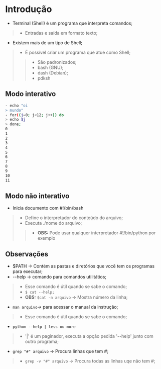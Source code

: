   # Introdução

- Terminal (Shell) é um programa que interpreta comandos;
>- Entradas e saída em formato texto;
- Existem mais de um tipo de Shell;
>- É possível criar um programa que atue como Shell;
>>- São padronizados;
>>- bash (GNU);
>>- dash (Debian);
>>- pdksh

## Modo interativo

```bash
- echo "oi
> mundo"
- for((j=0; j<12; j++)) do
> echo $j
> done;
0
1
2
3
4
5
6
7
8
9
10
11
```
## Modo não interativo

- Inicia documento com #!/bin/bash
>- Define o  interpretador do conteúdo do arquivo;
>- Executa ./nome do arquivo;
>>- **OBS:** Pode usar qualquer interpretador #!/bin/python por exemplo

## Observações

- $PATH -> Contém as pastas e diretórios que você tem os programas para executar;
- --help -> comando para comandos utilitátios;
>- Esse comando é útil quando se sabe o comando;
>- `$ cat --help;`
>- **OBS:** `$cat -n arquivo` -> Mostra número da linha;
- `man arquivo`-> para acessar o manual da instrução;
>- Esse comando é útil quando se sabe o comando;
- `python --help | less ou more`
>- '|' é um paginador, executa a opção pedida '--help' junto com outro programa;
- `grep "#" arquivo` -> Procura linhas que tem #;
>- `grep -v "#" arquivo` -> Procura todas as linhas uqe não tem #;

